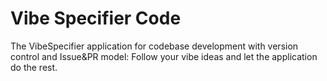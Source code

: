 # Vibe Specifier Code

The VibeSpecifier application for codebase development with version control and Issue&amp;PR model: Follow your vibe ideas and let the application do the rest.
